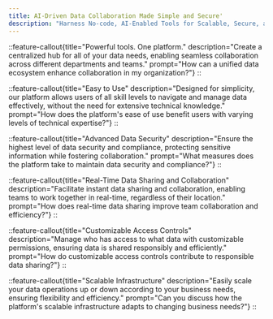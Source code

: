 ```yaml
---
title: AI-Driven Data Collaboration Made Simple and Secure'
description: "Harness No-code, AI-Enabled Tools for Scalable, Secure, and Sophisticated Data Collaboration."
---
```


::feature-callout{title="Powerful tools. One platform." description="Create a centralized hub for all of your data needs, enabling seamless collaboration across different departments and teams." prompt="How can a unified data ecosystem enhance collaboration in my organization?"}
::

::feature-callout{title="Easy to Use" description="Designed for simplicity, our platform allows users of all skill levels to navigate and manage data effectively, without the need for extensive technical knowledge." prompt="How does the platform's ease of use benefit users with varying levels of technical expertise?"}
::

::feature-callout{title="Advanced Data Security" description="Ensure the highest level of data security and compliance, protecting sensitive information while fostering collaboration." prompt="What measures does the platform take to maintain data security and compliance?"}
::

::feature-callout{title="Real-Time Data Sharing and Collaboration" description="Facilitate instant data sharing and collaboration, enabling teams to work together in real-time, regardless of their location." prompt="How does real-time data sharing improve team collaboration and efficiency?"}
::

::feature-callout{title="Customizable Access Controls" description="Manage who has access to what data with customizable permissions, ensuring data is shared responsibly and efficiently." prompt="How do customizable access controls contribute to responsible data sharing?"}
::

::feature-callout{title="Scalable Infrastructure" description="Easily scale your data operations up or down according to your business needs, ensuring flexibility and efficiency." prompt="Can you discuss how the platform's scalable infrastructure adapts to changing business needs?"}
::